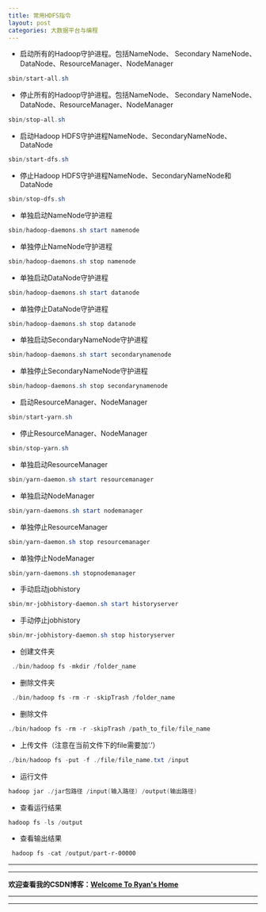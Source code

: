 ```yaml
---
title: 常用HDFS指令
layout: post
categories: 大数据平台与编程
---
```


- 启动所有的Hadoop守护进程。包括NameNode、 Secondary NameNode、DataNode、ResourceManager、NodeManager

```powershell
sbin/start-all.sh 
```

- 停止所有的Hadoop守护进程。包括NameNode、 Secondary NameNode、DataNode、ResourceManager、NodeManager 

```powershell
sbin/stop-all.sh  
```
 
 - 启动Hadoop HDFS守护进程NameNode、SecondaryNameNode、DataNode

```powershell
sbin/start-dfs.sh 
```

 - 停止Hadoop HDFS守护进程NameNode、SecondaryNameNode和DataNode

```powershell
sbin/stop-dfs.sh 
```

 - 单独启动NameNode守护进程

```powershell
sbin/hadoop-daemons.sh start namenode
```

 - 单独停止NameNode守护进程

```powershell
sbin/hadoop-daemons.sh stop namenode
```

- 单独启动DataNode守护进程

```powershell
sbin/hadoop-daemons.sh start datanode 
```

- 单独停止DataNode守护进程

```powershell
sbin/hadoop-daemons.sh stop datanode  
```

- 单独启动SecondaryNameNode守护进程

```powershell
sbin/hadoop-daemons.sh start secondarynamenode 
```

- 单独停止SecondaryNameNode守护进程

```powershell
sbin/hadoop-daemons.sh stop secondarynamenode  
```

-  启动ResourceManager、NodeManager

```powershell
sbin/start-yarn.sh
```

- 停止ResourceManager、NodeManager

```powershell
sbin/stop-yarn.sh  
```

- 单独启动ResourceManager

```powershell
sbin/yarn-daemon.sh start resourcemanager 
```

- 单独启动NodeManager

```powershell
sbin/yarn-daemons.sh start nodemanager 
```

 - 单独停止ResourceManager

```powershell
sbin/yarn-daemon.sh stop resourcemanager  
```

 - 单独停止NodeManager

```powershell
sbin/yarn-daemons.sh stopnodemanager  
```

 - 手动启动jobhistory

```powershell
sbin/mr-jobhistory-daemon.sh start historyserver 
```

- 手动停止jobhistory

```powershell
sbin/mr-jobhistory-daemon.sh stop historyserver 
```
- 创建文件夹

```powershell
 ./bin/hadoop fs -mkdir /folder_name
```

- 删除文件夹

```powershell
 ./bin/hadoop fs -rm -r -skipTrash /folder_name
```

- 删除文件
 
```powershell
./bin/hadoop fs -rm -r -skipTrash /path_to_file/file_name
```
 
- 上传文件（注意在当前文件下的file需要加‘.’）

```powershell
./bin/hadoop fs -put -f ./file/file_name.txt /input
```
 
- 运行文件

```powershell
hadoop jar ./jar包路径 /input(输入路径) /output(输出路径)
```

- 查看运行结果

```powershell
hadoop fs -ls /output
```

 
- 查看输出结果

```powershell
 hadoop fs -cat /output/part-r-00000
```






---
---
**欢迎查看我的CSDN博客：[Welcome To Ryan's Home](https://blog.csdn.net/qq_41422448)**

---
---